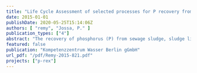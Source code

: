 ```yaml
---
title: "Life Cycle Assessment of selected processes for P recovery from sewage sludge, sludge liquor, or ash - D9.2"
date: 2015-01-01
publishDate: 2020-05-25T15:14:06Z
authors: [ "remy", "Jossa, P." ]
publication_types: ["4"]
abstract: "The recovery of phosphorus (P) from sewage sludge, sludge liquor, or ash from monoincineration can be realized with different processes which have been developed, tested or already realized in full-scale in recent years. However, these pathways and processes differ in their amount of P that can be recovered in relation to the total P content in sludge, in the quality of the recovered P product, and in their efforts in energy, chemicals, fuels, and infrastructure required for P recovery. This study analyses selected processes for P recovery from sludge, liquor, or ash in their potential environmental impacts, following the method of Life Cycle Assessment (LCA, ISO 14040/44). Based on available process data from technology providers and end users, these processes are implemented in a hypothetical reference system for sludge digestion, dewatering and disposal in mono-incineration, including potential side-effects on mainstream wastewater treatment with the return load from sludge dewatering. Recovered products (e.g. P or N fertilizer, electricity, district heating) are accounted as credits for substituting equivalent industrial products. Depending on the maturity of the investigated process, collected process data of process efficiency, product quality, and energy and material demand originates from full-scale plants, pilot trials, or prospective modeling (status in 2014). This data is validated with the technology providers, transferred to the reference system and evaluated with a set of environmental indicators for energy demand, global warming, acidification, abiotic resource depletion, eutrophication, and human and ecotoxicity. Results show that pathways and processes for P recovery differ heavily in their amount of recovered P, but also in energy and related environmental impacts (e.g. greenhouse gas emissions). As direct struvite precipitation in sludge or liquor relies on the dissolved amount of P in digested sludge, these processes are only applicable in wastewater treatment plants with biological P removal. Here, they can recover 4-18% of total P in sludge with a relatively low effort in energy and chemicals, reducing return load to the mainstream process and eventually improving sludge dewaterability in case of direct precipitation in sludge. Acidic leaching of P from digested sludge can yield up to 48% of P for recovery, but requires a significant amount of chemicals for control of pH (leaching and precipitation) and for minimizing heavy metal transfer into the product. The quality of products from sludge and liquor is good with low content on heavy metals, leading to a low potential toxicity for humans and ecosystems. Leaching of monoincineration ash with sulphuric acid yields 70% P with moderate chemical demand, but the leached ash and co-precipitated materials have to be disposed, and the product contains some heavy metals. Complete digestion of ash in phosphoric acid and multi-stage cleaning with ion exchangers yields high recovery of 97% P in a high-quality product (H3PO4) and several coproducts, having an overall low environmental impact. Thermo-chemical treatment of ash can recover up to 98% P with moderate energy input in case of integration into an existing monoincineration facility, but the product still contains high amounts of selected heavy metals (Cu, Zn). Metallurgic treatment of dried sludge or ash can also recover up to 81% of P, but the process has still to be tested in continuous pilot trials to validate product quality, energy demand, and energy recovery options. Sensitivity analysis shows that other pathways of sludge disposal (e.g. co-incineration combined with upstream P extraction, direct application in agriculture) may also be reasonable from an environmental point of view depending on local boundary conditions and political targets. In general, the use of life-cycle based tools is strongly recommended to evaluate and select suitable strategies for regional or national concepts of P recovery from sewage sludge."
featured: false
publication: "Kompetenzzentrum Wasser Berlin gGmbH"
url_pdf: "/pdf/Remy-2015-821.pdf"
projects: ["p-rex"]
---
```


